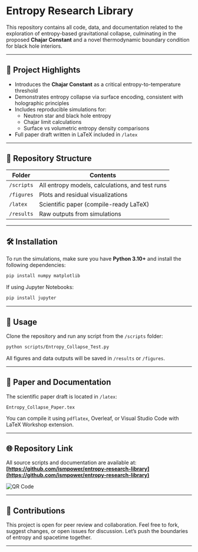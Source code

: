 # Entropy Research Library

This repository contains all code, data, and documentation related to the exploration of entropy-based gravitational collapse, culminating in the proposed **Chajar Constant** and a novel thermodynamic boundary condition for black hole interiors.

---

## 🔭 Project Highlights

- Introduces the **Chajar Constant** as a critical entropy-to-temperature threshold
- Demonstrates entropy collapse via surface encoding, consistent with holographic principles
- Includes reproducible simulations for:
  - Neutron star and black hole entropy
  - Chajar limit calculations
  - Surface vs volumetric entropy density comparisons
- Full paper draft written in LaTeX included in `/latex`

---

## 📁 Repository Structure

| Folder      | Contents                                         |
|-------------|--------------------------------------------------|
| `/scripts`  | All entropy models, calculations, and test runs |
| `/figures`  | Plots and residual visualizations                |
| `/latex`    | Scientific paper (compile-ready LaTeX)           |
| `/results`  | Raw outputs from simulations                     |

---

## 🛠️ Installation

To run the simulations, make sure you have **Python 3.10+** and install the following dependencies:

```bash
pip install numpy matplotlib
```

If using Jupyter Notebooks:

```bash
pip install jupyter
```

---

## 📄 Usage

Clone the repository and run any script from the `/scripts` folder:

```bash
python scripts/Entropy_Collapse_Test.py
```

All figures and data outputs will be saved in `/results` or `/figures`.

---

## 📘 Paper and Documentation

The scientific paper draft is located in `/latex`:
```
Entropy_Collapse_Paper.tex
```

You can compile it using `pdflatex`, Overleaf, or Visual Studio Code with LaTeX Workshop extension.

---

## 🌐 Repository Link

All source scripts and documentation are available at:
**[https://github.com/ismpower/entropy-research-library](https://github.com/ismpower/entropy-research-library)**

![QR Code](../figures/qr-code.png)

---

## 🤝 Contributions

This project is open for peer review and collaboration. Feel free to fork, suggest changes, or open issues for discussion. Let’s push the boundaries of entropy and spacetime together.

---

